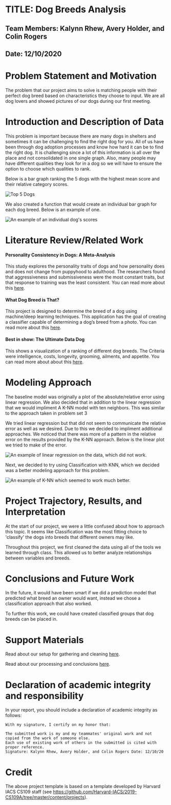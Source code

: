 # TITLE: Dog Breeds Analysis
## Team Members: Kalynn Rhew, Avery Holder, and Colin Rogers
## Date: 12/10/2020

# Problem Statement and Motivation

The problem that our project aims to solve is matching people with their perfect dog breed based on characteristics they choose to input. We are all dog lovers and showed pictures of our dogs during our first meeting.

# Introduction and Description of Data
This problem is important because there are many dogs in shelters and sometimes it can be challenging to find the right dog for you. All of us have been through dog adoption processes and know how hard it can be to find the right dog. It is challenging since a lot of this information is all over the place and not consolidated in one single graph. Also, many people may have different qualities they look for in a dog so we will have to ensure the option to choose which qualities to rank.

Below is a bar graph ranking the 5 dogs with the highest mean score and their relative category scores.

![Top 5 Dogs](/images/top5.png)


We also created a function that would create an individual bar graph for each dog breed. Below is an example of one.

![An example of an individual dog's scores](/images/example_dog_graph.png)

# Literature Review/Related Work 
#### Personality Consistency in Dogs: A Meta-Analysis
This study explores the personality traits of dogs and how personality does and does not change from puppyhood to adulthood. The researchers found that aggressiveness and submissiveness were the most constant traits, but that response to training was the least consistent. You can read more about this [here](https://www.ncbi.nlm.nih.gov/pmc/articles/PMC3553070/).

#### What Dog Breed is That? 
This project is designed to determine the breed of a dog using machine/deep learning techniques. This application has the goal of creating a classifier capable of determining a dog’s breed from a photo. You can read more about this [here](https://towardsdatascience.com/dog-breed-identification-e3c6d6b4be84).

#### Best in show: The Ultimate Data Dog 
This shows a visualization of a ranking of different dog breeds. The Criteria were intelligence, costs, longevity, grooming, ailments, and appetite. You can read more about about this [here](https://www.informationisbeautiful.net/visualizations/best-in-show-whats-the-top-data-dog/).

# Modeling Approach
The baseline model was originally a plot of the absolute/relative error using linear regression.
We also decided that in addition to the linear regression that we would impliment A K-NN model with ten neighbors. This was similar to the approach taken in problem set 3
  

We tried linear regression but that did not seem to communicate the relative error as well as we desired. Due to this we decided to impliment additional approaches. 
We noticed that there was more of a pattern in the relative error on the results provided by the K-NN approach. Below is the linear plot we tried to make of the error. 

![An example of linear regression on the data, which did not work.](/images/lin_reg.png)

Next, we decided to try using Classification with KNN, which we decided was a better modeling approach for this problem.

![An example of K-NN which seemed to work much better.](/images/knn.png)


# Project Trajectory, Results, and Interpretation 

At the start of our project, we were a little confused about how to approach this topic. It seems like Classification was the most fitting choice to 'classify' the dogs into breeds that different owners may like.

Throughout this project, we first cleaned the data using all of the tools we learned through class. This allowed us to better analyze relationships between variables and breeds.

# Conclusions and Future Work
In the future, it would have been smart if we did a prediction model that predicted what breed an owner would want, instead we chose a classification approach that also worked. 

To further this work, we could have created classified groups that dog breeds can be placed in. 

# Support Materials
Read about our setup for gathering and cleaning [here](https://github.com/AveryHolder/cpsc4300/blob/gh-pages/gather_and_clean.ipynb).

Read about our processing and conclusions [here](https://github.com/AveryHolder/cpsc4300/blob/gh-pages/process.ipynb).

# Declaration of academic integrity and responsibility

In your report, you should include a declaration of academic integrity as follows:

```
With my signature, I certify on my honor that:

The submitted work is my and my teammates' original work and not copied from the work of someone else.
Each use of existing work of others in the submitted is cited with proper reference.
Signature: Kalynn Rhew, Avery Holder, and Colin Rogers Date: 12/10/20
```

# Credit
The above project template is based on a template developed by Harvard IACS CS109 staff (see https://github.com/Harvard-IACS/2019-CS109A/tree/master/content/projects).
